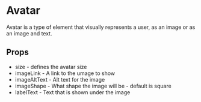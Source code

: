 # Avatar

Avatar is a type of element that visually represents a user, as an image or as an image and text.

## Props

- size - defines the avatar size
- imageLink - A link to the umage to show
- imageAltText - Alt text for the image
- imageShape - What shape the image will be - default is square
- labelText - Text that is shown under the image
